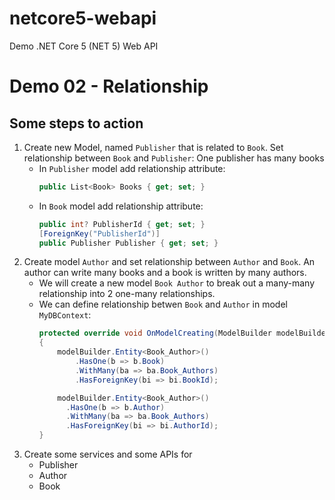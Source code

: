 # netcore5-webapi
Demo .NET Core 5 (NET 5) Web API


# Demo 02 - Relationship
## Some steps to action
1. Create new Model, named ```Publisher``` that is related to ```Book```. Set relationship between ```Book``` and ```Publisher```: One publisher has many books
    - In ```Publisher``` model add relationship attribute:
        ```cs
        public List<Book> Books { get; set; }
        ```
    - In ```Book``` model add relationship attribute:
        ```cs
        public int? PublisherId { get; set; }
        [ForeignKey("PublisherId")]
        public Publisher Publisher { get; set; }
        ```
2. Create model ```Author``` and set relationship between ```Author``` and ```Book```. An author can write many books and a book is written by many authors.
    - We will create a new model ```Book Author``` to break out a many-many relationship into 2 one-many relationships.
    - We can define relationship betwen ```Book``` and ```Author``` in model ```MyDBContext```:
        ```cs
        protected override void OnModelCreating(ModelBuilder modelBuilder)
        {
            modelBuilder.Entity<Book_Author>()
                .HasOne(b => b.Book)
                .WithMany(ba => ba.Book_Authors)
                .HasForeignKey(bi => bi.BookId);

            modelBuilder.Entity<Book_Author>()
              .HasOne(b => b.Author)
              .WithMany(ba => ba.Book_Authors)
              .HasForeignKey(bi => bi.AuthorId);
        }
        ```
3. Create some services and some APIs for
    - Publisher
    - Author
    - Book